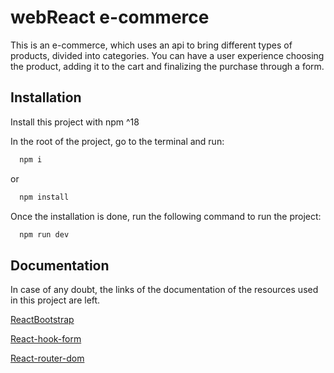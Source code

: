 
# webReact e-commerce

This is an e-commerce, which uses an api to bring different types of products, divided into categories. You can have a user experience choosing the product, adding it to the cart and finalizing the purchase through a form.


## Installation

Install this project with npm ^18

In the root of the project, go to the terminal and run:

```bash
  npm i
```
or

```bash
  npm install
```

Once the installation is done, run the following command to run the project:

```bash
  npm run dev
```

## Documentation

In case of any doubt, the links of the documentation of the resources used in this project are left.

[ReactBootstrap](https://react-bootstrap.netlify.app/)

[React-hook-form](https://react-hook-form.com/)

[React-router-dom](https://github.com/remix-run/react-router)


